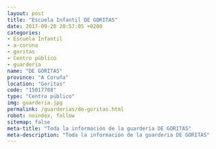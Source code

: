 ```yaml
---
layout: post
title: "Escuela Infantil DE GORITAS"
date: 2017-09-20 20:57:05 +0200
categories:
- Escuela Infantil
- a-coruna
- goritas
- Centro público
- guarderia
name: "DE GORITAS"
province: "A Coruña"
location: "Goritas"
code: "15017788"
type: "Centro público"
img: guarderia.jpg
permalink: /guarderias/de-goritas.html
robot: noindex, follow
sitemap: false
meta-title: "Toda la información de la guardería DE GORITAS"
meta-description: "Toda la información de la guardería DE GORITAS"
---
```

